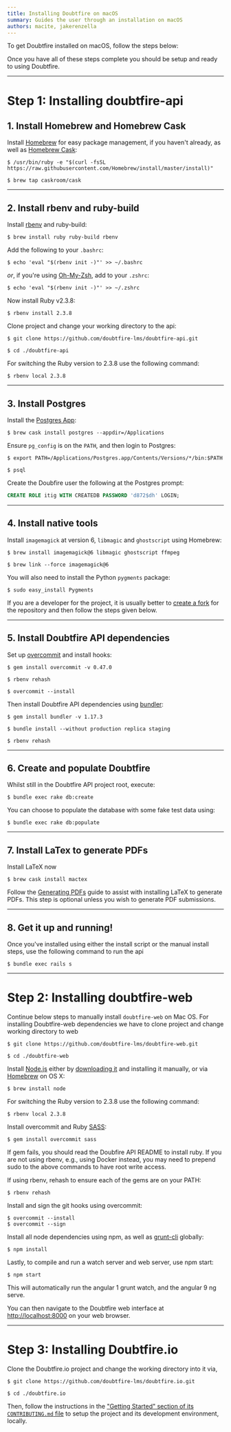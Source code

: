 ```yaml
---
title: Installing Doubtfire on macOS
summary: Guides the user through an installation on macOS
authors: macite, jakerenzella
---
```


To get Doubtfire installed on macOS, follow the steps below:

Once you have all of these steps complete you should be setup and ready to using Doubtfire.

---

# Step 1: Installing doubtfire-api

## 1. Install Homebrew and Homebrew Cask

Install [Homebrew](https://brew.sh/) for easy package management, if you haven't already, as well as
[Homebrew Cask](http://caskroom.io):

```shell
$ /usr/bin/ruby -e "$(curl -fsSL https://raw.githubusercontent.com/Homebrew/install/master/install)"

$ brew tap caskroom/cask
```

---

## 2. Install rbenv and ruby-build

Install [rbenv](https://github.com/rbenv/rbenv) and ruby-build:

```shell
$ brew install ruby ruby-build rbenv
```

Add the following to your `.bashrc`:

```shell
$ echo 'eval "$(rbenv init -)"' >> ~/.bashrc
```

_or_, if you're using [Oh-My-Zsh](https://ohmyz.sh/), add to your `.zshrc`:

```shell
$ echo 'eval "$(rbenv init -)"' >> ~/.zshrc
```

Now install Ruby v2.3.8:

```shell
$ rbenv install 2.3.8
```

Clone project and change your working directory to the api:

```shell
$ git clone https://github.com/doubtfire-lms/doubtfire-api.git

$ cd ./doubtfire-api
```

For switching the Ruby version to 2.3.8 use the following command:

```shell
$ rbenv local 2.3.8
```

---

## 3. Install Postgres

Install the [Postgres App](https://postgresapp.com/):

```shell
$ brew cask install postgres --appdir=/Applications
```

Ensure `pg_config` is on the `PATH`, and then login to Postgres:

```shell
$ export PATH=/Applications/Postgres.app/Contents/Versions/*/bin:$PATH

$ psql
```

Create the Doubfire user the following at the Postgres prompt:

```sql
CREATE ROLE itig WITH CREATEDB PASSWORD 'd872$dh' LOGIN;
```

---

## 4. Install native tools

Install `imagemagick` at version 6, `libmagic` and `ghostscript` using Homebrew:

```shell
$ brew install imagemagick@6 libmagic ghostscript ffmpeg

$ brew link --force imagemagick@6
```

You will also need to install the Python `pygments` package:

```shell
$ sudo easy_install Pygments
```

If you are a developer for the project, it is usually better to
[create a fork](https://help.github.com/github/getting-started-with-github/fork-a-repo) for the repository and then
follow the steps given below.

---

## 5. Install Doubtfire API dependencies

Set up [overcommit](https://github.com/sds/overcommit) and install hooks:

```shell
$ gem install overcommit -v 0.47.0

$ rbenv rehash

$ overcommit --install
```

Then install Doubtfire API dependencies using [bundler](https://bundler.io/):

```shell
$ gem install bundler -v 1.17.3

$ bundle install --without production replica staging

$ rbenv rehash
```

---

## 6. Create and populate Doubtfire

Whilst still in the Doubtfire API project root, execute:

```shell
$ bundle exec rake db:create
```

You can choose to populate the database with some fake test data using:

```shell
$ bundle exec rake db:populate
```

---

## 7. Install LaTex to generate PDFs

Install LaTeX now

```shell
$ brew cask install mactex
```

Follow the
[Generating PDFs](<[/doubtfire-lms/doubtfire-api/wiki/Generating-PDFs](https://github.com/doubtfire-lms/doubtfire-api/wiki/Generating-PDFs)>)
guide to assist with installing LaTeX to generate PDFs. This step is optional unless you wish to generate PDF
submissions.

---

## 8. Get it up and running!

Once you've installed using either the install script or the manual install steps, use the following command to run the
api

```shell
$ bundle exec rails s
```

---

# Step 2: Installing doubtfire-web

Continue below steps to manually install `doubtfire-web` on Mac OS. For installing Doubtfire-web dependencies we have to
clone project and change working directory to web

```shell
$ git clone https://github.com/doubtfire-lms/doubtfire-web.git

$ cd ./doubtfire-web
```

Install [Node.js](https://nodejs.org/) either by [downloading it](https://nodejs.org/download/) and installing it
manually, or via [Homebrew](https://brew.sh/) on OS X:

```shell
$ brew install node
```

For switching the Ruby version to 2.3.8 use the following command:

```shell
$ rbenv local 2.3.8
```

Install overcommit and Ruby [SASS](https://sass-lang.com/):

```shell
$ gem install overcommit sass
```

If gem fails, you should read the Doubfire API README to install ruby. If you are not using rbenv, e.g., using Docker
instead, you may need to prepend sudo to the above commands to have root write access.

If using rbenv, rehash to ensure each of the gems are on your PATH:

```shell
$ rbenv rehash
```

Install and sign the git hooks using overcommit:

```shell
$ overcommit --install
$ overcommit --sign
```

Install all node dependencies using npm, as well as [grunt-cli](https://gruntjs.com/using-the-cli) globally:

```shell
$ npm install
```

Lastly, to compile and run a watch server and web server, use npm start:

```shell
$ npm start
```

This will automatically run the angular 1 grunt watch, and the angular 9 ng serve.

You can then navigate to the Doubtfire web interface at [http://localhost:8000](http://localhost:8000/) on your web
browser.

---

# Step 3: Installing Doubtfire.io

Clone the Doubtfire.io project and change the working directory into it via,

```shell
$ git clone https://github.com/doubtfire-lms/doubtfire.io.git

$ cd ./doubtfire.io
```

Then, follow the instructions in the
["Getting Started" section of its `CONTRIBUTING.md` file](https://github.com/doubtfire-lms/doubtfire.io/blob/master/CONTRIBUTING.md#getting-started)
to setup the project and its development environment, locally.
